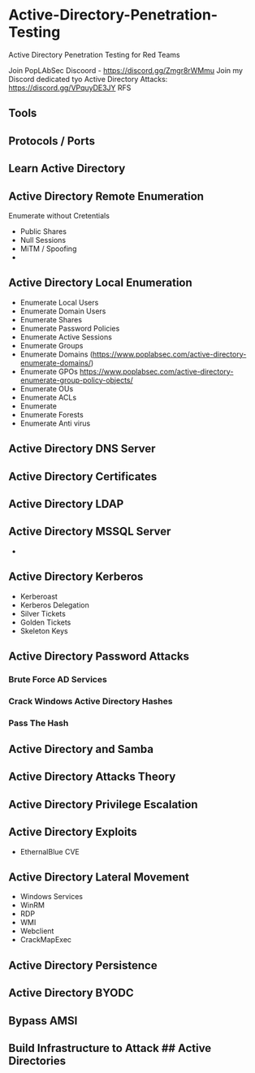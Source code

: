 # Active-Directory-Penetration-Testing
Active Directory Penetration Testing for Red Teams

Join PopLAbSec Discoord - https://discord.gg/Zmgr8rWMmu
Join my Discord dedicated tyo Active Directory Attacks: https://discord.gg/VPquyDE3JY
RFS

## Tools


## Protocols / Ports

## Learn Active Directory

## Active Directory Remote Enumeration
Enumerate without Cretentials
- Public Shares
- Null Sessions
- MiTM / Spoofing
- 




## Active Directory Local Enumeration
- Enumerate Local Users
- Enumerate Domain Users
- Enumerate Shares
- Enumerate Password Policies
- Enumerate Active Sessions
- Enumerate Groups
- Enumerate Domains (https://www.poplabsec.com/active-directory-enumerate-domains/)
- Enumerate GPOs https://www.poplabsec.com/active-directory-enumerate-group-policy-objects/
- Enumerate OUs
- Enumerate ACLs
- Enumerate 
- Enumerate Forests
- Enumerate Anti virus


## Active Directory DNS Server
## Active Directory Certificates
## Active Directory LDAP
## Active Directory MSSQL Server
- 
## Active Directory Kerberos
- Kerberoast
- Kerberos Delegation
- Silver Tickets
- Golden Tickets
- Skeleton Keys
## Active Directory Password Attacks
### Brute Force AD Services
### Crack Windows Active Directory Hashes
### Pass The Hash

## Active Directory and Samba
## Active Directory Attacks Theory

## Active Directory Privilege Escalation
## Active Directory Exploits
- EthernalBlue CVE
## Active Directory Lateral Movement

- Windows Services
- WinRM
- RDP
- WMI
- Webclient
- CrackMapExec

## Active Directory Persistence 

## Active Directory BYODC
## Bypass AMSI
## Build Infrastructure to Attack ## Active Directories

